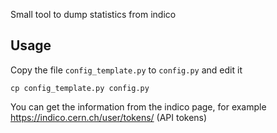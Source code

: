 Small tool to dump statistics from indico

## Usage

Copy the file `config_template.py` to `config.py` and edit it

    cp config_template.py config.py
    
You can get the information from the indico page, for example https://indico.cern.ch/user/tokens/ (API tokens)
